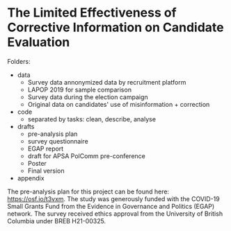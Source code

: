 # The Limited Effectiveness of Corrective Information on Candidate Evaluation

Folders: 
- data 
    - Survey data annonymized data by recruitment platform
    - LAPOP 2019 for sample comparison
    - Survey data during the election campaign 
    - Original data on candidates' use of misinformation + correction
- code 
    - separated by tasks: clean, describe, analyse
- drafts
    - pre-analysis plan
    - survey questionnaire
    - EGAP report
    - draft for APSA PolComm pre-conference
    - Poster
    - Final version
- appendix

The pre-analysis plan for this project can be found here: https://osf.io/t3vxm. The study was generously funded with the COVID-19 Small Grants Fund from the Evidence in Governance and Politics (EGAP) network. The survey received ethics approval from the University of British Columbia under BREB H21-00325.
